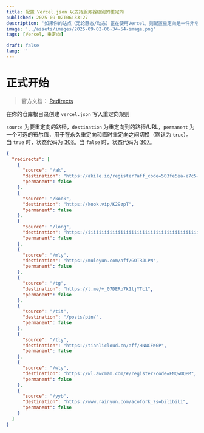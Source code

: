 ```yaml
---
title: 配置 Vercel.json 以支持服务器级别的重定向
published: 2025-09-02T06:33:27
description: '如果你的站点（无论静态/动态）正在使用Vercel，则配置重定向是一件非常轻松的事情'
image: '../assets/images/2025-09-02-06-34-54-image.png'
tags: [Vercel, 重定向]

draft: false 
lang: ''
---
```


# 正式开始

> 官方文档： [Redirects](https://vercel.com/docs/redirects)

在你的仓库根目录创建 `vercel.json` 写入重定向规则

`source` 为要重定向的路径，`destination` 为重定向到的路径/URL，`permanent` 为一个可选的布尔值，用于在永久重定向和临时重定向之间切换（默认为 `true`）。当 `true` 时，状态代码为 [308](https://developer.mozilla.org/docs/Web/HTTP/Status/308)。当 `false` 时，状态代码为 [307](https://developer.mozilla.org/docs/Web/HTTP/Status/307)。

```json
{
  "redirects": [
    {
      "source": "/ak",
      "destination": "https://akile.io/register?aff_code=503fe5ea-e7c5-4d68-ae05-6de99513680e",
      "permanent": false
    },
    {
      "source": "/kook",
      "destination": "https://kook.vip/K29zpT",
      "permanent": false
    },
    {
      "source": "/long",
      "destination": "https://iiiiiiiiiiiiiiiiiiiiiiiiiiiiiiiiiiiiiiiiiiiiiiiii.iiiiiiiiiiiiiiiiiiiiiiiiiiiiiiiiiiiiiiiiii.in/",
      "permanent": false
    },
    {
      "source": "/mly",
      "destination": "https://muleyun.com/aff/GOTRJLPN",
      "permanent": false
    },
    {
      "source": "/tg",
      "destination": "https://t.me/+_07DERp7k1ljYTc1",
      "permanent": false
    },
    {
      "source": "/tit",
      "destination": "/posts/pin/",
      "permanent": false
    },
    {
      "source": "/tly",
      "destination": "https://tianlicloud.cn/aff/HNNCFKGP",
      "permanent": false
    },
    {
      "source": "/wly",
      "destination": "https://wl.awcmam.com/#/register?code=FNQwOQBM",
      "permanent": false
    },
    {
      "source": "/yyb",
      "destination": "https://www.rainyun.com/acofork_?s=bilibili",
      "permanent": false
    }
  ]
}
```
